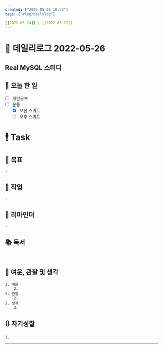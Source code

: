 ```yaml
---
created: ["2022-05-26 10:53"]
tags: ["#log/dailylog"]

[[2022-05-24]] | [[2022-05-27]]
---
```


# 📅 데일리로그  2022-05-26
Real MySQL 스터디
---
## 🔷 오늘 한 일
- [ ] 개인공부
- [ ] 운동
	- [x] 오전 스쿼트
	- [ ] 오후 스쿼트

# 🕴 Task
## 🎯 목표
	- 
## 🚀 작업
	- 
## 📕 리마인더
	- 
## 📚 독서
	- 
##  💬 여운, 관찰 및 생각
	1. 여운
		2. 
	1. 관찰
		2. 
	1. 생각
		2. 
## 🔃 자기성찰
	1. 
---
